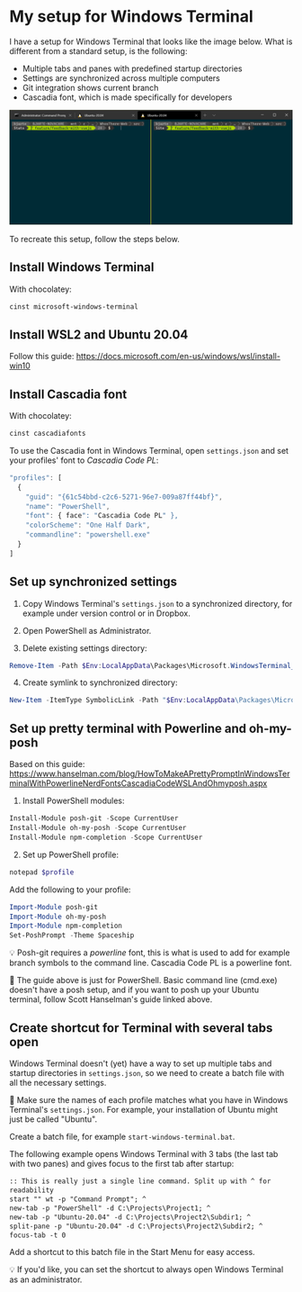 # My setup for Windows Terminal

I have a setup for Windows Terminal that looks like the image below. What is different from a standard setup, is the following:
- Multiple tabs and panes with predefined startup directories
- Settings are synchronized across multiple computers
- Git integration shows current branch
- Cascadia font, which is made specifically for developers

![alt text](https://raw.githubusercontent.com/bjarte/BjartesWindowsTerminalSetup/master/example-of-end-result.png "Example of Windows Terminal with three tabs and two tabs")

To recreate this setup, follow the steps below.

## Install Windows Terminal

With chocolatey:
``` PowerShell
cinst microsoft-windows-terminal
```

## Install WSL2 and Ubuntu 20.04

Follow this guide:
https://docs.microsoft.com/en-us/windows/wsl/install-win10

## Install Cascadia font

With chocolatey:
``` PowerShell
cinst cascadiafonts
```
To use the Cascadia font in Windows Terminal, open `settings.json` and set your profiles' font to *Cascadia Code PL*:
``` JavaScript
"profiles": [
  {
    "guid": "{61c54bbd-c2c6-5271-96e7-009a87ff44bf}",
    "name": "PowerShell",
    "font": { face": "Cascadia Code PL" },
    "colorScheme": "One Half Dark",
    "commandline": "powershell.exe"
  }
]
```

## Set up synchronized settings

1. Copy Windows Terminal's `settings.json` to a synchronized directory, for example under version control or in Dropbox.

2. Open PowerShell as Administrator.

3. Delete existing settings directory:
``` PowerShell
Remove-Item -Path $Env:LocalAppData\Packages\Microsoft.WindowsTerminal_8wekyb3d8bbwe\LocalState -Force –Recurse
```

4. Create symlink to synchronized directory:
``` PowerShell
New-Item -ItemType SymbolicLink -Path "$Env:LocalAppData\Packages\Microsoft.WindowsTerminal_8wekyb3d8bbwe\LocalState" -Target "C:\Projects\BjartesWindowsTerminalSetup"
```

## Set up pretty terminal with Powerline and oh-my-posh

Based on this guide:
https://www.hanselman.com/blog/HowToMakeAPrettyPromptInWindowsTerminalWithPowerlineNerdFontsCascadiaCodeWSLAndOhmyposh.aspx

1. Install PowerShell modules:
``` PowerShell
Install-Module posh-git -Scope CurrentUser
Install-Module oh-my-posh -Scope CurrentUser
Install-Module npm-completion -Scope CurrentUser
```

2. Set up PowerShell profile:
``` PowerShell
notepad $profile
```

Add the following to your profile:
``` PowerShell
Import-Module posh-git
Import-Module oh-my-posh
Import-Module npm-completion
Set-PoshPrompt -Theme Spaceship
```
💡 Posh-git requires a _powerline_ font, this is what is used to add for example branch symbols to the command line. Cascadia Code PL is a powerline font.

🚨 The guide above is just for PowerShell. Basic command line (cmd.exe) doesn't have a posh setup, and if you want to posh up your Ubuntu terminal, follow Scott Hanselman's guide linked above.

## Create shortcut for Terminal with several tabs open

Windows Terminal doesn't (yet) have a way to set up multiple tabs and startup directories in `settings.json`, so we need to create a batch file with all the necessary settings.

🚨 Make sure the names of each profile matches what you have in Windows Terminal's `settings.json`. For example, your installation of Ubuntu might just be called "Ubuntu".

Create a batch file, for example `start-windows-terminal.bat`.

The following example opens Windows Terminal with 3 tabs (the last tab with two panes) and gives focus to the first tab after startup:

``` batch
:: This is really just a single line command. Split up with ^ for readability
start "" wt -p "Command Prompt"; ^
new-tab -p "PowerShell" -d C:\Projects\Project1; ^
new-tab -p "Ubuntu-20.04" -d C:\Projects\Project2\Subdir1; ^
split-pane -p "Ubuntu-20.04" -d C:\Projects\Project2\Subdir2; ^
focus-tab -t 0
```

Add a shortcut to this batch file in the Start Menu for easy access.

💡 If you'd like, you can set the shortcut to always open Windows Terminal as an administrator.
